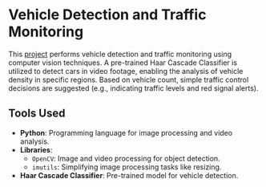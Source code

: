 

# Vehicle Detection and Traffic Monitoring

This [project](https://github.com/nasim-raj-laskar/pyth-30/blob/main/Python%2030/Vehicle-Tracking/car.py) performs vehicle detection and traffic monitoring using computer vision techniques. A pre-trained Haar Cascade Classifier is utilized to detect cars in video footage, enabling the analysis of vehicle density in specific regions. Based on vehicle count, simple traffic control decisions are suggested (e.g., indicating traffic levels and red signal alerts).

## Tools Used

- **Python**: Programming language for image processing and video analysis.
- **Libraries**:
  - `OpenCV`: Image and video processing for object detection.
  - `imutils`: Simplifying image processing tasks like resizing.
- **Haar Cascade Classifier**: Pre-trained model for vehicle detection.


